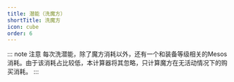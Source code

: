 ```yaml
---
title: 潜能（洗魔方）
shortTitle: 洗魔方
icon: cube
order: 6
---
```


::: note 注意
每次洗潜能，除了魔方消耗以外，还有一个和装备等级相关的Mesos消耗。由于该消耗占比较低，本计算器将其忽略，只计算魔方在无活动情况下的购买消耗。
:::

<PotentialSystem></PotentialSystem>

<script setup>
import PotentialSystem from "@PotentialSystem";
</script>
